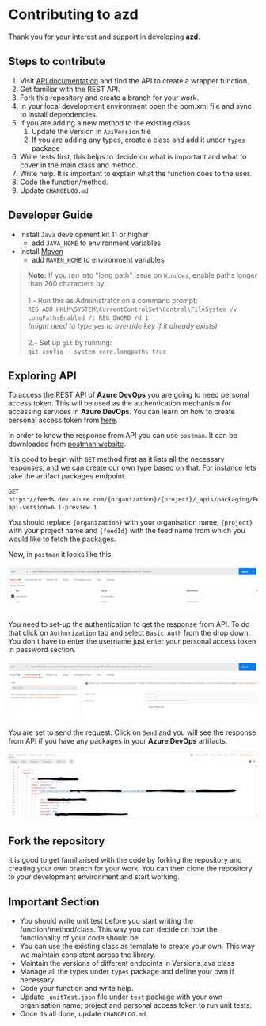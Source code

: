 # Contributing to azd

Thank you for your interest and support in developing **azd**. 

## Steps to contribute

1. Visit [API documentation](https://docs.microsoft.com/en-us/rest/api/azure/devops/?WT.mc_id=docs-github-dbrown&view=azure-devops-rest-6.1)
and find the API to create a wrapper function.
2. Get familiar with the REST API.
3. Fork this repository and create a branch for your work.
4. In your local development environment open the pom.xml file and sync to install dependencies.
5. If you are adding a new method to the existing class
    1. Update the version in `ApiVersion` file
    2. If you are adding any types, create a class and add it under `types` package
6. Write tests first, this helps to decide on what is important and what to cover in the main class and method.
7. Write help. It is important to explain what the function does to the user.
8. Code the function/method.
9. Update `CHANGELOG.md`

## Developer Guide

- Install `Java` development kit 11 or higher
    * add `JAVA_HOME` to environment variables
- Install [Maven](https://maven.apache.org/download.cgi)
    * add `MAVEN_HOME` to environment variables
    
>**Note:** If you ran into "long path" issue on `Windows`, enable paths longer than 260 characters by: <br><br>
1.- Run this as Administrator on a command prompt:<br> 
`REG ADD HKLM\SYSTEM\CurrentControlSet\Control\FileSystem /v LongPathsEnabled /t REG_DWORD /d 1`<br>*(might need to type `yes` to override key if it already exists)*<br><br>
2.- Set up `git` by running:<br> `git config --system core.longpaths true`

## Exploring API

To access the REST API of **Azure DevOps** you are going to need personal access token. This will be used as the
authentication mechanism for accessing services in **Azure DevOps**. You can learn on how to create personal access
token from [here](https://docs.microsoft.com/en-us/azure/devops/organizations/accounts/use-personal-access-tokens-to-authenticate?WT.mc_id=docs-github-dbrown&view=azure-devops&tabs=preview-page).

In order to know the response from API you can use `postman`. It can be downloaded from [postman website](https://www.postman.com/downloads/).

It is good to begin with `GET` method first as it lists all the necessary responses, and we can create our own type
based on that. For instance lets take the artifact packages endpoint

```curl
GET https://feeds.dev.azure.com/{organization}/{project}/_apis/packaging/Feeds/{feedId}/packages?api-version=6.1-preview.1
```

You should replace `{organization}` with your organisation name, `{project}` with your project name and `{feedId}` with
the feed name from which you would like to fetch the packages.

Now, in `postman` it looks like this 

![Postman Get Request](screencaptures/s1.PNG)

You need to set-up the authentication to get the response from API. To do that click on `Authorization` tab and select
`Basic Auth` from the drop down. You don't have to enter the username just enter your personal access token in password
section.

![Postman Get Request](screencaptures/s2.PNG)

You are set to send the request. Click on `Send` and you will see the response from API if you have any packages
in your **Azure DevOps** artifacts.

![Postman Get Request](screencaptures/s3.PNG)


## Fork the repository

It is good to get familiarised with the code by forking the repository and creating your own branch for your work.
You can then clone the repository to your development environment and start working.

## Important Section

- You should write unit test before you start writing the function/method/class. This way you can decide on how
the functionality of your code should be.
- You can use the existing class as template to create your own. This way we maintain consistent across the library.
- Maintain the versions of different endpoints in Versions.java class
- Manage all the types under `types` package and define your own if necessary
- Code your function and write help.
- Update `_unitTest.json` file under `test` package with your own organisation name, project and personal access token
to run unit tests.
- Once its all done, update `CHANGELOG.md`.

